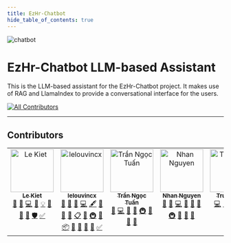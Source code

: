 ```yaml
---
title: EzHr-Chatbot
hide_table_of_contents: true
---
```


![chatbot](https://socialify.git.ci/TinhHoaSolutions-EzHR/chatbot/image?description=1&issues=1&language=1&name=1&owner=1&pulls=1&theme=Light)

# EzHr-Chatbot LLM-based Assistant

This is the LLM-based assistant for the EzHr-Chatbot project. It makes use of RAG and LlamaIndex to provide a conversational interface for the users.

<!-- ALL-CONTRIBUTORS-BADGE:START - Do not remove or modify this section -->
[![All Contributors](https://img.shields.io/badge/all_contributors-6-orange.svg?style=flat-square)](#contributors-)
<!-- ALL-CONTRIBUTORS-BADGE:END -->

---
## Contributors

<!-- ALL-CONTRIBUTORS-LIST:START - Do not remove or modify this section -->
<!-- prettier-ignore-start -->
<!-- markdownlint-disable -->
<table>
  <tbody>
    <tr>
      <td align="center" valign="top" width="14.28%"><a href="https://github.com/lekiet1214"><img src="https://avatars.githubusercontent.com/u/50958432?v=4?s=100" width="100px;" alt="Le Kiet"/><br /><sub><b>Le Kiet</b></sub></a><br /><a href="#blog-lekiet1214" title="Blogposts">📝</a> <a href="https://github.com/TinhHoaSolutions-EzHR/chatbot/issues?q=author%3Alekiet1214" title="Bug reports">🐛</a> <a href="https://github.com/TinhHoaSolutions-EzHR/chatbot/commits?author=lekiet1214" title="Code">💻</a> <a href="https://github.com/TinhHoaSolutions-EzHR/chatbot/commits?author=lekiet1214" title="Documentation">📖</a> <a href="#example-lekiet1214" title="Examples">💡</a> <a href="#ideas-lekiet1214" title="Ideas, Planning, & Feedback">🤔</a> <a href="#maintenance-lekiet1214" title="Maintenance">🚧</a> <a href="https://github.com/TinhHoaSolutions-EzHR/chatbot/pulls?q=is%3Apr+reviewed-by%3Alekiet1214" title="Reviewed Pull Requests">👀</a> <a href="#security-lekiet1214" title="Security">🛡️</a> <a href="#tutorial-lekiet1214" title="Tutorials">✅</a></td>
      <td align="center" valign="top" width="14.28%"><a href="https://github.com/lelouvincx"><img src="https://avatars.githubusercontent.com/u/40534905?v=4?s=100" width="100px;" alt="lelouvincx"/><br /><sub><b>lelouvincx</b></sub></a><br /><a href="#question-lelouvincx" title="Answering Questions">💬</a> <a href="https://github.com/TinhHoaSolutions-EzHR/chatbot/issues?q=author%3Alelouvincx" title="Bug reports">🐛</a> <a href="#business-lelouvincx" title="Business development">💼</a> <a href="https://github.com/TinhHoaSolutions-EzHR/chatbot/commits?author=lelouvincx" title="Code">💻</a> <a href="#content-lelouvincx" title="Content">🖋</a> <a href="#data-lelouvincx" title="Data">🔣</a> <a href="#design-lelouvincx" title="Design">🎨</a> <a href="https://github.com/TinhHoaSolutions-EzHR/chatbot/commits?author=lelouvincx" title="Documentation">📖</a> <a href="#eventOrganizing-lelouvincx" title="Event Organizing">📋</a> <a href="#ideas-lelouvincx" title="Ideas, Planning, & Feedback">🤔</a> <a href="#infra-lelouvincx" title="Infrastructure (Hosting, Build-Tools, etc)">🚇</a> <a href="#maintenance-lelouvincx" title="Maintenance">🚧</a> <a href="#platform-lelouvincx" title="Packaging/porting to new platform">📦</a> <a href="#projectManagement-lelouvincx" title="Project Management">📆</a> <a href="#research-lelouvincx" title="Research">🔬</a> <a href="https://github.com/TinhHoaSolutions-EzHR/chatbot/pulls?q=is%3Apr+reviewed-by%3Alelouvincx" title="Reviewed Pull Requests">👀</a> <a href="#tool-lelouvincx" title="Tools">🔧</a> <a href="#tutorial-lelouvincx" title="Tutorials">✅</a></td>
      <td align="center" valign="top" width="14.28%"><a href="https://www.tuantrann.work/"><img src="https://avatars.githubusercontent.com/u/94174684?v=4?s=100" width="100px;" alt="Trần Ngọc Tuấn"/><br /><sub><b>Trần Ngọc Tuấn</b></sub></a><br /><a href="https://github.com/TinhHoaSolutions-EzHR/chatbot/issues?q=author%3Atuantran0910" title="Bug reports">🐛</a> <a href="https://github.com/TinhHoaSolutions-EzHR/chatbot/commits?author=tuantran0910" title="Code">💻</a> <a href="#data-tuantran0910" title="Data">🔣</a> <a href="#design-tuantran0910" title="Design">🎨</a> <a href="#infra-tuantran0910" title="Infrastructure (Hosting, Build-Tools, etc)">🚇</a> <a href="#maintenance-tuantran0910" title="Maintenance">🚧</a> <a href="#research-tuantran0910" title="Research">🔬</a> <a href="https://github.com/TinhHoaSolutions-EzHR/chatbot/pulls?q=is%3Apr+reviewed-by%3Atuantran0910" title="Reviewed Pull Requests">👀</a></td>
      <td align="center" valign="top" width="14.28%"><a href="https://greyyt.github.io/"><img src="https://avatars.githubusercontent.com/u/118145239?v=4?s=100" width="100px;" alt="Nhan Nguyen"/><br /><sub><b>Nhan Nguyen</b></sub></a><br /><a href="#question-greyyT" title="Answering Questions">💬</a> <a href="https://github.com/TinhHoaSolutions-EzHR/chatbot/issues?q=author%3AgreyyT" title="Bug reports">🐛</a> <a href="https://github.com/TinhHoaSolutions-EzHR/chatbot/commits?author=greyyT" title="Code">💻</a> <a href="#data-greyyT" title="Data">🔣</a> <a href="#design-greyyT" title="Design">🎨</a> <a href="#ideas-greyyT" title="Ideas, Planning, & Feedback">🤔</a> <a href="#infra-greyyT" title="Infrastructure (Hosting, Build-Tools, etc)">🚇</a> <a href="#maintenance-greyyT" title="Maintenance">🚧</a> <a href="#research-greyyT" title="Research">🔬</a> <a href="https://github.com/TinhHoaSolutions-EzHR/chatbot/pulls?q=is%3Apr+reviewed-by%3AgreyyT" title="Reviewed Pull Requests">👀</a></td>
      <td align="center" valign="top" width="14.28%"><a href="https://github.com/vn01122003"><img src="https://avatars.githubusercontent.com/u/63691111?v=4?s=100" width="100px;" alt="TrungLune"/><br /><sub><b>TrungLune</b></sub></a><br /><a href="https://github.com/TinhHoaSolutions-EzHR/chatbot/commits?author=vn01122003" title="Code">💻</a> <a href="#ideas-vn01122003" title="Ideas, Planning, & Feedback">🤔</a> <a href="#infra-vn01122003" title="Infrastructure (Hosting, Build-Tools, etc)">🚇</a> <a href="#maintenance-vn01122003" title="Maintenance">🚧</a> <a href="#research-vn01122003" title="Research">🔬</a></td>
      <td align="center" valign="top" width="14.28%"><a href="https://github.com/TranThang0801"><img src="https://avatars.githubusercontent.com/u/150577636?v=4?s=100" width="100px;" alt="Trần Xuân Thắng"/><br /><sub><b>Trần Xuân Thắng</b></sub></a><br /><a href="https://github.com/TinhHoaSolutions-EzHR/chatbot/issues?q=author%3ATranThang0801" title="Bug reports">🐛</a> <a href="#data-TranThang0801" title="Data">🔣</a> <a href="#ideas-TranThang0801" title="Ideas, Planning, & Feedback">🤔</a> <a href="#research-TranThang0801" title="Research">🔬</a> <a href="https://github.com/TinhHoaSolutions-EzHR/chatbot/commits?author=TranThang0801" title="Tests">⚠️</a> <a href="#userTesting-TranThang0801" title="User Testing">📓</a></td>
    </tr>
  </tbody>
</table>

<!-- markdownlint-restore -->
<!-- prettier-ignore-end -->

<!-- ALL-CONTRIBUTORS-LIST:END -->